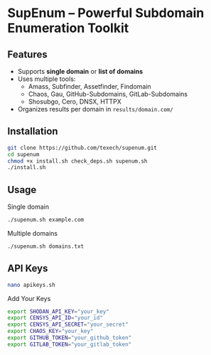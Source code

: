 # SupEnum – Powerful Subdomain Enumeration Toolkit

## Features
- Supports **single domain** or **list of domains**
- Uses multiple tools:
  - Amass, Subfinder, Assetfinder, Findomain
  - Chaos, Gau, GitHub-Subdomains, GitLab-Subdomains
  - Shosubgo, Cero, DNSX, HTTPX
- Organizes results per domain in `results/domain.com/`

## Installation
```bash
git clone https://github.com/texech/supenum.git
cd supenum
chmod +x install.sh check_deps.sh supenum.sh
./install.sh
```
## Usage
Single domain
```bash
./supenum.sh example.com
```
Multiple domains
```bash
./supenum.sh domains.txt
```
## API Keys
```bash
nano apikeys.sh
```
Add Your Keys
```bash
export SHODAN_API_KEY="your_key"
export CENSYS_API_ID="your_id"
export CENSYS_API_SECRET="your_secret"
export CHAOS_KEY="your_key"
export GITHUB_TOKEN="your_github_token"
export GITLAB_TOKEN="your_gitlab_token"
```
